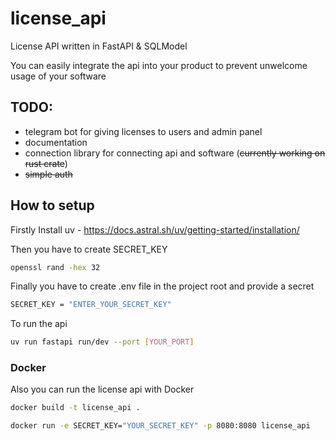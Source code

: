 # license_api
License API written in FastAPI &amp; SQLModel

You can easily integrate the api into your product to prevent unwelcome usage of your software

## TODO:

- telegram bot for giving licenses to users and admin panel
- documentation
- connection library for connecting api and software (~~currently working on rust crate~~)
- ~~simple auth~~

## How to setup

Firstly Install uv - https://docs.astral.sh/uv/getting-started/installation/

Then you have to create SECRET_KEY

```bash
openssl rand -hex 32
```

Finally you have to create .env file in the project root and provide a secret

```bash
SECRET_KEY = "ENTER_YOUR_SECRET_KEY"
```

To run the api

```bash
uv run fastapi run/dev --port [YOUR_PORT]
```

### Docker

Also you can run the license api with Docker

```bash
docker build -t license_api .

docker run -e SECRET_KEY="YOUR_SECRET_KEY" -p 8080:8080 license_api
```
